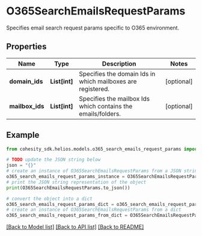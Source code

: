 # O365SearchEmailsRequestParams

Specifies email search request params specific to O365 environment.

## Properties

Name | Type | Description | Notes
------------ | ------------- | ------------- | -------------
**domain_ids** | **List[int]** | Specifies the domain Ids in which mailboxes are registered. | [optional] 
**mailbox_ids** | **List[int]** | Specifies the mailbox Ids which contains the emails/folders. | [optional] 

## Example

```python
from cohesity_sdk.helios.models.o365_search_emails_request_params import O365SearchEmailsRequestParams

# TODO update the JSON string below
json = "{}"
# create an instance of O365SearchEmailsRequestParams from a JSON string
o365_search_emails_request_params_instance = O365SearchEmailsRequestParams.from_json(json)
# print the JSON string representation of the object
print(O365SearchEmailsRequestParams.to_json())

# convert the object into a dict
o365_search_emails_request_params_dict = o365_search_emails_request_params_instance.to_dict()
# create an instance of O365SearchEmailsRequestParams from a dict
o365_search_emails_request_params_from_dict = O365SearchEmailsRequestParams.from_dict(o365_search_emails_request_params_dict)
```
[[Back to Model list]](../README.md#documentation-for-models) [[Back to API list]](../README.md#documentation-for-api-endpoints) [[Back to README]](../README.md)



